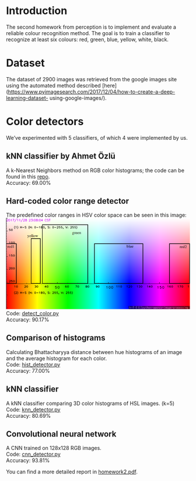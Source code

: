 # Introduction

The second homework from perception is to implement and evaluate a reliable colour recognition method.
The goal is to train a classifier to recognize at least six colours: red, green, blue, yellow, white, black.

# Dataset

The dataset of 2900 images was retrieved from the google images site using the automated method described [here] (https://www.pyimagesearch.com/2017/12/04/how-to-create-a-deep-learning-dataset-
using-google-images/).

# Color detectors

We’ve experimented with 5 classifiers, of which 4 were implemented by us.

## kNN classifier by Ahmet Özlü

A k-Nearest Neighbors method on RGB color histograms; the code can be found in this [repo](https://github.com/ahmetozlu/color_recognition).\
Accuracy: 69.00%

## Hard-coded color range detector

The predefined color ranges in HSV color space can be seen in this image:
![HSV color ranges](/detectors/color_range_detector/hsvColorRange.png)\
Code: [detect_color.py](detectors/color_range_detector/detect_color.py)\
Accuracy: 90.17%

## Comparison of histograms

Calculating Bhattacharyya distance between hue histograms of an image and the average histogram for each color.\
Code: [hist_detector.py](detectors/hist_detector/hist_detector.py)\
Accuracy: 77.00%

## kNN classifier

A kNN classifier comparing 3D color histograms of HSL images. (k=5)\
Code: [knn_detector.py](detectors/knn_detector/knn_detector.py)\
Accuracy: 80.69%

## Convolutional neural network

A CNN trained on 128x128 RGB images.\
Code: [cnn_detector.py](detectors/cnn_detector/cnn_detector.py)\
Accuracy: 93.81%


You can find a more detailed report in [homework2.pdf](/report/homework2.pdf).
